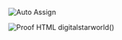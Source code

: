 ![Auto Assign](https://github.com/DIGITALSTARWORLDCO/demo-repository/actions/workflows/auto-assign.yml/badge.svg)

![Proof HTML](https://github.com/DIGITALSTARWORLDCO/demo-repository/actions/workflows/proof-html.yml/badge.svg)
 digitalstarworld()
